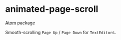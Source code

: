 # animated-page-scroll
[Atom](http://atom.io/) package

Smooth-scrolling `Page Up` / `Page Down` for `TextEditor`s.
